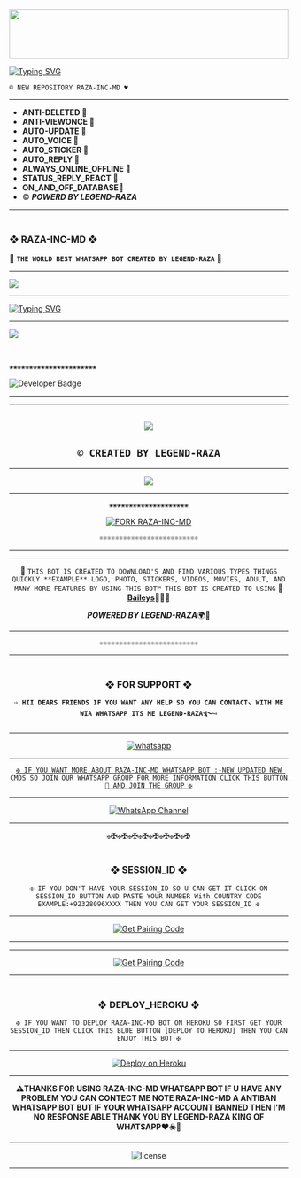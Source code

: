 <img src="https://i.imgur.com/dBaSKWF.gif" height="90" width="100%">


<a href="https://git.io/typing-svg"><img src="https://readme-typing-svg.demolab.com?font=Black+Ops+One&size=100&pause=1000&color=FF033E&center=true&width=1000&height=200&lines=RAZA-INC-MD" alt="Typing SVG" /></a>
  </p>

`© NEW REPOSITORY RAZA-INC-MD ♥️`

--------------------------
- **ANTI-DELETED 🚀**
- **ANTI-VIEWONCE 🚀**
- **AUTO-UPDATE 🚀**
- **AUTO_VOICE 🚀**
- **AUTO_STICKER 🚀**
- **AUTO_REPLY 🚀**
- **ALWAYS_ONLINE_OFFLINE 🚀**
- **STATUS_REPLY_REACT 🚀**
- **ON_AND_OFF_DATABASE🚀**
- © ***POWERD BY LEGEND-RAZA***

---------

### <br>  ❖ RAZA-INC-MD ❖
🔰 **`THE WORLD BEST WHATSAPP BOT CREATED BY LEGEND-RAZA`** 🔰

----------

<a><img src='https://i.imgur.com/LyHic3i.gif'/></a>

-------

 <a href="https://git.io/typing-svg"><img src="https://readme-typing-svg.demolab.com?font=Fira+Code&size=22&pause=1000&color=FFFFFF&background=000000&center=true&vCenter=true&multiline=true&random=true&width=435&lines=✰RAZA-INC-MD-WHATSAPP-BOT✰" alt="Typing SVG" /></a>
 
------------

<img align="center" height="auto"
src="https://cardivo.vercel.app/api?name=RAZA-INC-MD🚀&description=🥂❤️🔐THE%20WORLD%20BEST%20WHATSAPP%20BOT%★%20CREATED%20BY%20LEGEND%20RAZA🖤🔥💀&image=https://files.catbox.moe/7dj0d0.jpg?v=4&backgroundColor=%23ecf0f1&github=LEGEND-RAZA&pattern=leaf&colorPattern=%23eaeaea"/>

<br>

`❀❀❀❀❀❀❀❀❀❀❀❀❀❀❀❀❀❀❀❀❀❀`

  <!-- Developer -->
  <img src="https://img.shields.io/static/v1?label=OWNER&message=LEGEND%20RAZA&color=pink&style=plastic" alt="Developer Badge">
                  
</p>

-----------
----------

<div align="center"><br> <img src="https://profile-counter.glitch.me/RAZA-INC-MD/count.svg" />
  
`© CREATED BY LEGEND-RAZA`
-

------------

<a><img src='https://files.catbox.moe/3bww2u.jpg'/></a>

--------------

`❀❀❀❀❀❀❀❀❀❀❀❀❀❀❀❀❀❀❀❀`



[![FORK RAZA-INC-MD](https://img.shields.io/badge/FORK%20-RAZA%20INC%20MD-white)](https://github.com/LEGEND-RAZA/RAZA-INC-MD-V1/fork)

`⚛⚛⚛⚛⚛⚛⚛⚛⚛⚛⚛⚛⚛⚛⚛⚛⚛⚛⚛⚛⚛⚛⚛⚛⚛`

---------------

</a>
</p>

-----------------

🥂 `THIS BOT IS CREATED TO DOWNLOAD'S AND FIND VARIOUS TYPES THINGS QUICKLY **EXAMPLE** LOGO, PHOTO, STICKERS, VIDEOS, MOVIES, ADULT, AND MANY MORE FEATURES BY USING THIS BOT™ THIS BOT IS CREATED TO USING` 🥂 **[Baileys](https://github.com/WhiskeySockets/Baileys)🍾🌸💚**

***POWERED BY LEGEND-RAZA***🌍🌸

------------------

`⚛⚛⚛⚛⚛⚛⚛⚛⚛⚛⚛⚛⚛⚛⚛⚛⚛⚛⚛⚛⚛⚛⚛⚛⚛`

-----------------

### <br> ❖ FOR SUPPORT ❖

**`➩ HII DEARS FRIENDS IF YOU WANT ANY HELP SO YOU CAN CONTACT↘︎ WITH ME WIA WHATSAPP ITS ME LEGEND-RAZA࿐➺`**

-------

<p align="center">
  <a href="https://wa.me/+923280966780?text=*_HI+LEGEND-RAZA+I+NEED+HELP.+I+MESSAGE+YOU+FROM+RAZA-INC-MD+REPO_*" target="_blank">
    <img alt="whatsapp" src="https://img.shields.io/badge/ Whatsapp -25D366?style=for-the-badge&logo=whatsapp&logoColor=white" />

-----------    

`✠ IF YOU WANT MORE ABOUT RAZA-INC-MD WHATSAPP BOT :-NEW UPDATED NEW CMDS SO JOIN OUR WHATSAPP GROUP FOR MORE INFORMATION CLICK THIS BUTTON 🔳 AND JOIN THE GROUP ✠`

---------

[![WhatsApp Channel](https://img.shields.io/badge/Join-WhatsApp%20Channel-25D366?style=for-the-badge&logo=whatsapp)](https://whatsapp.com/channel/0029Vb3tkvIJZg48ETQSWN2z)

-----------

`✠`✠`✠`✠`✠`✠`✠`✠`✠`✠`✠`✠`✠`✠`✠`✠


### <br>    ❖ SESSION_ID ❖


`✠ IF YOU DON'T HAVE YOUR SESSION_ID SO U CAN GET IT CLICK ON SESSION_ID BUTTON AND PASTE YOUR NUMBER With COUNTRY CODE EXAMPLE:+92328096XXXX THEN YOU CAN GET YOUR SESSION_ID ✠`

----------

<p align="center">
<a href='https://pairweb-0128d14b1d45.herokuapp.com/' target="_blank"><img alt='Get Pairing Code' src='https://img.shields.io/badge/Get%20Pairing%20Code-B700FB?style=for-the-badge&logo=codefactor&logoColor=white'/></a>
 
----------

----------

<p align="center">
<a href='https://pairweb-0128d14b1d45.herokuapp.com/' target="_blank"><img alt='Get Pairing Code' src='https://img.shields.io/badge/Get%20Pairing%20Code-000000?style=for-the-badge&logo=codefactor&logoColor=white'/></a>  
</p>
 
----------


 
### <br>   ❖ DEPLOY_HEROKU ❖

`✠ IF YOU WANT TO DEPLOY RAZA-INC-MD BOT ON HEROKU SO FIRST GET YOUR SESSION_ID THEN CLICK THIS BLUE BUTTON [DEPLOY TO HEROKU] THEN YOU CAN ENJOY THIS BOT ✠`

------------

<a href='https://dashboard.heroku.com/new?template=https%3A%2F%2Fgithub.com%2FLEGEND-RAZA%2FRAZA-INC-MD-V1%2Ftree%2Fmain' target="_blank"><img alt='Deploy on Heroku' src='https://img.shields.io/badge/Deploy%20on-Heroku-FF004D?style=for-the-badge&logo=heroku&logoColor=blue'/></a>  
</p>

----------

**⚠️THANKS FOR USING RAZA-INC-MD WHATSAPP BOT IF U HAVE ANY PROBLEM YOU CAN CONTECT ME NOTE RAZA-INC-MD A ANTIBAN WHATSAPP BOT BUT IF YOUR WHATSAPP ACCOUNT BANNED THEN I'M NO RESPONSE ABLE THANK YOU BY LEGEND-RAZA KING OF WHATSAPP♥️☣️🥂**

------------

![license](https://img.shields.io/github/license/LEGEND-RAZA/RAZA-INC-MD-V1?color=green&label=License&style=plastic)

----------

